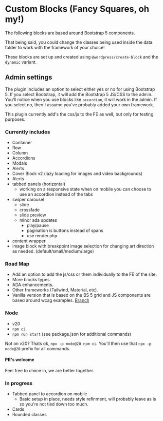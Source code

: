 # Custom Blocks (Fancy Squares, oh my!)

The following blocks are based around Bootstrap 5 components.

That being said, you could change the classes being used inside the data folder to work with the framework of your choice!

These blocks are set up and created using `@wordpress/create-block` and the `dynamic` variant.

## Admin settings

The plugin includes an option to select either yes or no for using Bootstrap 5.  If you select Bootstrap, it will add the Bootstrap 5 JS/CSS to the admin. You'll notice when you use blocks like `accordion`, it will work in the admin. If you select no, then I assume you've probably added your own framework.

This plugin currently add's the css/js to the FE as well, but only for testing purposes.

### Currently includes

- Container
- Row
- Column
- Accordions
- Modals
- Alerts
- Cover Block v2 (lazy loading for images and video backgrounds)
- Alerts
- tabbed panels (horizontal)
  - working on a responsive state when on mobile you can choose to use an accordion instead of the tabs
- swiper carousel
  - slide
  - crossfade
  - slide preview
  - minor ada updates
    - play/pause
    - pagination is buttons instead of spans
    - use render.php
- content wrapper
- image block with breakpoint image selection for changing art direction as needed. (default/small/medium/large)

### Road Map

- Add an option to add the js/css or them individually to the FE of the site.
- More blocks types
- ADA enhancements.
- Other frameworks (Tailwind, Material, etc).
- Vanilla version that is based on the BS 5 grid and JS components are based around wcag examples. [Branch](https://github.com/roryheaney/Fancy-Squares/tree/vanilla-bs)

### Node

- v20
- `npm ci`
- `npm run start` (see package.json for additional commands)

Not on v20? Thats ok, `npx -p node@20 npm ci`. You'll then use that `npx -p node@20` prefix for all commands.

#### PR's welcome

Feel free to chime in, we are better together.

### In progress

- Tabbed panel to accordion on mobile
  - Basic setup in place, needs style refinment, will probably leave as is so you're not tied down too much.
- Cards
- Rounded classes
